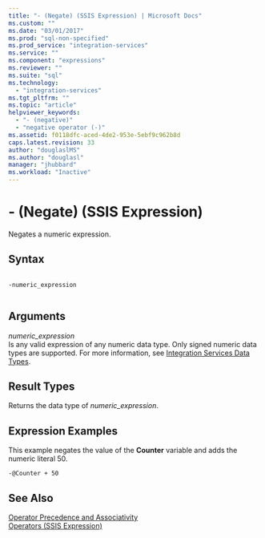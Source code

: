 ```yaml
---
title: "- (Negate) (SSIS Expression) | Microsoft Docs"
ms.custom: ""
ms.date: "03/01/2017"
ms.prod: "sql-non-specified"
ms.prod_service: "integration-services"
ms.service: ""
ms.component: "expressions"
ms.reviewer: ""
ms.suite: "sql"
ms.technology: 
  - "integration-services"
ms.tgt_pltfrm: ""
ms.topic: "article"
helpviewer_keywords: 
  - "- (negative)"
  - "negative operator (-)"
ms.assetid: f0118dfc-aced-4de2-953e-5ebf9c962b8d
caps.latest.revision: 33
author: "douglaslMS"
ms.author: "douglasl"
manager: "jhubbard"
ms.workload: "Inactive"
---
```

# - (Negate) (SSIS Expression)
  Negates a numeric expression.  
  
## Syntax  
  
```  
  
-numeric_expression  
  
```  
  
## Arguments  
 *numeric_expression*  
 Is any valid expression of any numeric data type. Only signed numeric data types are supported. For more information, see [Integration Services Data Types](../../integration-services/data-flow/integration-services-data-types.md).  
  
## Result Types  
 Returns the data type of *numeric_expression*.  
  
## Expression Examples  
 This example negates the value of the **Counter** variable and adds the numeric literal 50.  
  
```  
-@Counter + 50  
```  
  
## See Also  
 [Operator Precedence and Associativity](../../integration-services/expressions/operator-precedence-and-associativity.md)   
 [Operators &#40;SSIS Expression&#41;](../../integration-services/expressions/operators-ssis-expression.md)  
  
  

